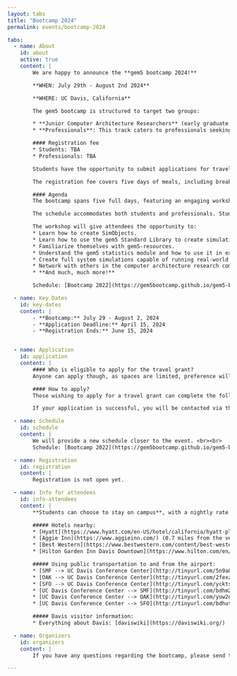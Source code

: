 ```yaml
---
layout: tabs
title: "Bootcamp 2024"
permalink: events/bootcamp-2024

tabs:
  - name: About
    id: about
    active: true
    content: |
        We are happy to announce the **gem5 bootcamp 2024!**

        **WHEN: July 29th - August 2nd 2024**

        **WHERE: UC Davis, California**

        The gem5 bootcamp is structured to target two groups:

        * **Junior Computer Architecture Researchers** (early graduate students): The primary goal is to equip junior researchers with essential skills to seamlessly integrate gem5 into their projects. This comprehensive **5-day** bootcamp covers a spectrum of topics, starting from foundational aspects such as setting up system simulations. It then progresses to more advanced topics including the creation of customized components, understanding gem5 statistics, and culminating in hands-on experience with running and modifying simulations that closely emulate real-world systems.
        * **Professionals**: This track caters to professionals seeking proficiency in gem5, with a specific emphasis on development aspects. The tailored **3-day** bootcamp provides a focused introduction, ensuring that professionals acquire the necessary skills to leverage gem5 effectively in their work.

        #### Registration fee
        * Students: TBA
        * Professionals: TBA

        Students have the opportunity to submit applications for travel grants, with the deadline set for April 15th. Notification of the grant status will be sent out by May 1st.

        The registration fee covers five days of meals, including breakfast, lunch, and an afternoon snack. Additionally, participants will enjoy a reception dinner and a fun evening event, each scheduled on separate days. Students have the option of discounted accommodation on campus.

        #### Agenda
        The bootcamp spans five full days, featuring an engaging workshop focused on learning gem5. The workshop is designed to be inclusive, **assuming no prior experience with gem5**. The goal is to equip participants with a strong foundation in gem5 for conducting advanced research in computer architecture.

        The schedule accommodates both students and professionals. Students are encouraged to participate for the entire five days, while professionals are targeted for a three-day attendance from Tuesday to Thursday. The first day (Monday) is dedicated to introducing gem5 to students and familiarizing them with the environment. Days 2 through 4 cover more advanced aspects of gem5 development. The final day (Friday) focuses on practical exercises, including writing tests and contributing to gem5.

        The workshop will give attendees the opportunity to:
        * Learn how to create SimObjects.
        * Learn how to use the gem5 Standard Library to create simulations.
        * Familiarize themselves with gem5-resources.
        * Understand the gem5 statistics module and how to use it in experiments.
        * Create full system simulations capable of running real-world operating systems and software benchmarks.
        * Network with others in the computer architecture research community.
        * **And much, much more!**

        Schedule: [Bootcamp 2022](https://gem5bootcamp.github.io/gem5-bootcamp-env/)

  - name: Key Dates
    id: key-dates
    content: |
        - **Bootcamp:** July 29 - August 2, 2024
        - **Application Deadline:** April 15, 2024
        - **Registration Ends:** June 15, 2024


  - name: Application
    id: application
    content: |
        #### Who is eligible to apply for the travel grant?
        Anyone can apply though, as spaces are limited, preference will be given to early career researchers (e.g., first or second year PhD and masters students planning on applying for a PhD). We especially encourage those from non-research universities, minority serving institutions, and universities without PhD programs to apply.

        #### How to apply?
        Those wishing to apply for a travel grant can complete the following Google Form by April 15th: _form will be available soon_.

        If your application is successful, you will be contacted via the email address provided by May 1st.

  - name: Schedule
    id: schedule
    content: |
        We will provide a new schedule closer to the event. <br><br>
        Schedule: [Bootcamp 2022](https://gem5bootcamp.github.io/gem5-bootcamp-env/)

  - name: Registration
    id: registration
    content: |
        Registration is not open yet.

  - name: Info for attendees
    id: info-attendees
    content: |
        **Students can choose to stay on campus**, with a nightly rate of around $100 for a single room. This option can be selected during the registration process.

        ##### Hotels nearby:
        * [Hyatt](https://www.hyatt.com/en-US/hotel/california/hyatt-place-uc-davis/smfzu) (0.1 miles from the venue)
        * [Aggie Inn](https://www.aggieinn.com/) (0.7 miles from the venue)
        * [Best Western](https://www.bestwestern.com/content/best-western/en_US/booking-path/hotel-details.05363.html) (0.7 miles from the venue)
        * [Hilton Garden Inn Davis Downtown](https://www.hilton.com/en/hotels/smfdagi-hilton-garden-inn-davis-downtown/) (1 mile from the venue)

        ##### Using public transportation to and from the airport:
        * [SMF --> UC Davis Conference Center](http://tinyurl.com/5n9a8zwr)
        * [OAK --> UC Davis Conference Center](http://tinyurl.com/2fexzwc8)
        * [SFO --> UC Davis Conference Center](http://tinyurl.com/ycktsynw)
        * [UC Davis Conference Center --> SMF](http://tinyurl.com/bdhm2svj)
        * [UC Davis Conference Center --> OAK](http://tinyurl.com/yuw2e9yv)
        * [UC Davis Conference Center --> SFO](http://tinyurl.com/bdhutauy)

        ##### Davis visitor information:
        * Everything about Davis: [daviswiki](https://daviswiki.org/)

  - name: Organizers
    id: organizers
    content: |
        If you have any questions regarding the bootcamp, please send them to: imitrovic@ucdavis.edu

---
```

